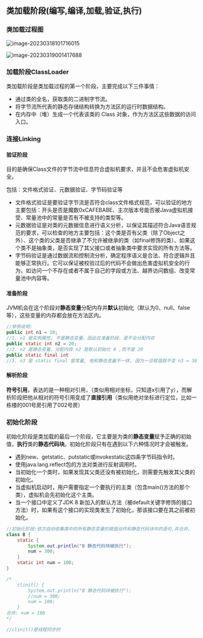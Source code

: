 ## 类加载阶段(编写,编译,加载,验证,执行)

### 类加载过程图

![image-20230318101716015](https://s2.loli.net/2023/03/19/dJipkNL7Pam2scn.png)

![image-20230319001417688](https://s2.loli.net/2023/03/19/XqVcls5zBnHkhtI.png)

### 加载阶段ClassLoader

类加载阶段是类加载过程的第一个阶段，主要完成以下三件事情：

- 通过类的全名，获取类的二进制字节流。
- 将字节流所代表的静态存储结构转换为方法区的运行时数据结构。
- 在内存中（堆）生成一个代表该类的 Class 对象，作为方法区这些数据的访问入口。

### 连接Linking

#### 验证阶段

目的是确保Class文件的字节流中信息符合虚拟机要求，并且不会危害虚拟机安全。

包括：文件格式验证、元数据验证、字节码验证等

- 文件格式验证是要验证字节流是否符合class文件格式规范，可以验证的地方主要包括：开头是否是魔数0xCAFEBABE、主次版本号能否被Java虚拟机接受、常量池中的常量是否有不被支持的类型等。
- 元数据验证是对类的元数据信息进行语义分析，以保证其描述符合Java语言规范的要求，可以检查的地方主要包括：这个类是否有父类（除了Object之外）、这个类的父类是否继承了不允许被继承的类（如final修饰的类）、如果这个类不是抽象类，是否实现了其父接口或者抽象类中要求实现的所有方法等。
- 字节码验证是通过数据流和控制流分析，确定程序语义是合法、符合逻辑并且能够正常执行。它可以保证被校验过后的代码不会做出危害虚拟机安全的行为，如访问一个不存在或者不属于自己的字段或方法、越界访问数组、改变常量池中内容等。



#### 准备阶段

JVM机会在这个阶段对**静态变量**分配内存并**默认**初始化（默认为0、null、false等），这些变量的内存都会放在方法区内。

```java
//举例说明:
public int n1 = 10;
//1. n1 是实例属性, 不是静态变量，因此在准备阶段，是不会分配内存
public static int n2 = 20;
//2. n2 是静态变量，分配内存 n2 是默认初始化 0 ,而不是 20
public static final int
//3. n3 是 static final 是常量, 他和静态变量不一样, 因为一旦赋值就不变 n3 = 30
```



#### 解析阶段

**符号引用**，表达的是一种相对引用，（类似用相对坐标，只知道x引用了y），而解析阶段把他从相对的符号引用变成了**直接引用**（类似用绝对坐标进行定位，比如一栋楼的001号房引用了002号房）

### 初始化阶段

初始化阶段是类加载的最后一个阶段，它主要是为类的**静态变量**赋予正确的初始值，**执行**类的**静态代码块**。初始化阶段只有在遇到以下六种情况时才会被触发。

- 遇到new、getstatic、putstatic或invokestatic这四条字节码指令时。
- 使用java.lang.reflect包的方法对类进行反射调用时。
- 当初始化一个类时，如果发现其父类还没有被初始化，则需要先触发其父类的初始化。
- 当虚拟机启动时，用户需要指定一个要执行的主类（包含main()方法的那个类），虚拟机会先初始化这个主类。
- 当一个接口中定义了JDK 8 新加入的默认方法（被default关键字修饰的接口方法）时，如果有这个接口的实现类发生了初始化，那该接口要在其之前被初始化。

```java
//初始化阶段:依次自动收集类中的所有静态变量的赋值动作和静态代码块中的语句,并合并。
class B {
	static {
		System.out.println("B 静态代码块被执行");
		num = 300;
	}
	static int num = 100;
}

/*
	clinit() {
		System.out.println("B 静态代码块被执行");
		//num = 300;
		num = 100;
	}
合并: num = 100
*/

//clinit()是线程同步的
```

